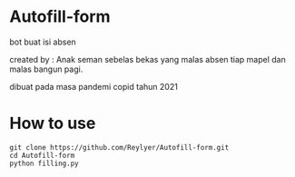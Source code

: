 # Autofill-form
bot buat isi absen 

created by : Anak seman sebelas bekas yang malas absen tiap mapel dan malas bangun pagi.


dibuat pada masa pandemi copid tahun 2021

# How to use
```
git clone https://github.com/Reylyer/Autofill-form.git
cd Autofill-form
python filling.py
```

